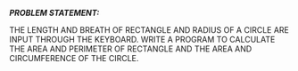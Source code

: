 ***PROBLEM STATEMENT:***

THE LENGTH AND BREATH OF RECTANGLE AND RADIUS OF A CIRCLE ARE INPUT THROUGH THE KEYBOARD. WRITE A PROGRAM TO CALCULATE THE AREA AND PERIMETER OF RECTANGLE AND THE AREA AND CIRCUMFERENCE OF THE CIRCLE.
